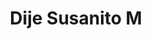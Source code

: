 ---
title: Dije Susanito M
date: 
draft: false

# descripcion
description : Dije de plata y cristal. Se puede armar el conjunto con la cadena y los aros haciendo juego

materials: Plata 925

color: Plateado y cristal

dimensions: 0,7cm diam

code: 02-19-0415

type: "Dijes"

categories: []

price: $1.420,00

price_eftvo: $1.205,00

# Images
# first image will be shown in the product page
images:
  # - image: "images/path_to_image"
  # La ubicacion de las imagenes es imagenes/Dijes/Dijes.Cristal/02-19-0415-dije-susanito-m
  - image: "./images/dijes/cristal/02-19-0415-dije-susanito-mediano_a.JPG"
  - image: "./images/dijes/cristal/02-19-0415-dije-susanito-mediano_b.JPG"
---